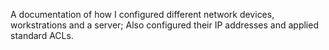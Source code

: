 A documentation of how I configured different network devices, workstrations and a server; Also configured their IP addresses and applied standard ACLs.

